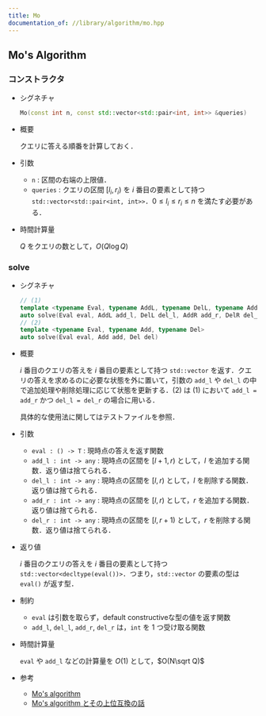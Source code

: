 ```yaml
---
title: Mo
documentation_of: //library/algorithm/mo.hpp
---
```


## Mo's Algorithm

### コンストラクタ

- シグネチャ

  ```cpp
  Mo(const int n, const std::vector<std::pair<int, int>> &queries)
  ```

- 概要

  クエリに答える順番を計算しておく．

- 引数

  - `n` : 区間の右端の上限値．
  - `queries` : クエリの区間 $[l_i,r_i)$ を $i$ 番目の要素として持つ `std::vector<std::pair<int, int>>`．$0\leq l_i\leq r_i\leq n$ を満たす必要がある．

- 時間計算量

  $Q$ をクエリの数として，$O(Q\log Q)$

### solve

- シグネチャ

  ```cpp
  // (1)
  template <typename Eval, typename AddL, typename DelL, typename AddR, typename DelR>
  auto solve(Eval eval, AddL add_l, DelL del_l, AddR add_r, DelR del_r)
  // (2)
  template <typename Eval, typename Add, typename Del>
  auto solve(Eval eval, Add add, Del del)
  ```

- 概要

  $i$ 番目のクエリの答えを $i$ 番目の要素として持つ `std::vector` を返す．クエリの答えを求めるのに必要な状態を外に置いて，引数の `add_l` や `del_l` の中で追加処理や削除処理に応じて状態を更新する．(2) は (1) において `add_l = add_r` かつ `del_l = del_r` の場合に用いる．

  具体的な使用法に関してはテストファイルを参照．

- 引数

  - `eval : () -> T` : 現時点の答えを返す関数
  - `add_l : int -> any` : 現時点の区間を $[l+1,r)$ として，$l$ を追加する関数．返り値は捨てられる．
  - `del_l : int -> any` : 現時点の区間を $[l,r)$ として，$l$ を削除する関数．返り値は捨てられる．
  - `add_r : int -> any` : 現時点の区間を $[l,r)$ として，$r$ を追加する関数．返り値は捨てられる．
  - `del_r : int -> any` : 現時点の区間を $[l,r+1)$ として，$r$ を削除する関数．返り値は捨てられる．

- 返り値

  $i$ 番目のクエリの答えを $i$ 番目の要素として持つ `std::vector<decltype(eval())>`．つまり，`std::vector` の要素の型は `eval()` が返す型．

- 制約

  - `eval` は引数を取らず，default constructiveな型の値を返す関数
  - `add_l`, `del_l`, `add_r`, `del_r` は，`int` を 1 つ受け取る関数

- 時間計算量

  `eval` や `add_l` などの計算量を $O(1)$ として，$O(N\sqrt Q)$

- 参考

  - [Mo's algorithm](https://ei1333.hateblo.jp/entry/2017/09/11/211011)
  - [Mo's algorithm とその上位互換の話](https://snuke.hatenablog.com/entry/2016/07/01/000000)
